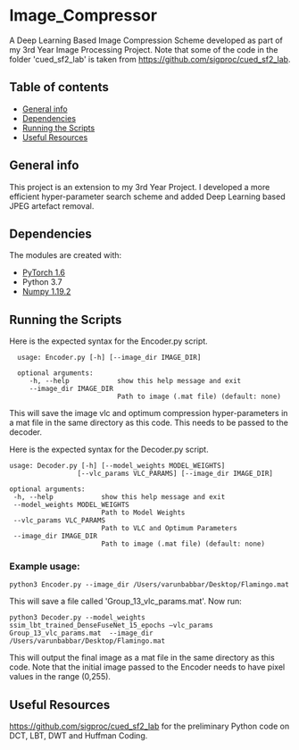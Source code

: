 # Image_Compressor
A Deep Learning Based Image Compression Scheme developed as part of my 3rd Year Image Processing Project. Note that some of the code in the folder 'cued_sf2_lab' is taken from https://github.com/sigproc/cued_sf2_lab. 

## Table of contents
* [General info](#general-info)
* [Dependencies](#dependencies)
* [Running the Scripts](#running-the-scripts)
* [Useful Resources](#useful-resources)

## General info  
This project is an extension to my 3rd Year Project. I developed a more efficient hyper-parameter search scheme and added Deep Learning based JPEG artefact removal. 

## Dependencies
The modules are created with:
* [PyTorch 1.6](https://pytorch.org/get-started/locally/)
* Python 3.7
* [Numpy 1.19.2](https://pypi.org/project/numpy/)
 
## Running the Scripts
 Here is the expected syntax for the Encoder.py script. 
 ```
   usage: Encoder.py [-h] [--image_dir IMAGE_DIR]

   optional arguments:
      -h, --help            show this help message and exit
      --image_dir IMAGE_DIR
                            Path to image (.mat file) (default: none)
 ```
 This will save the image vlc and optimum compression hyper-parameters in a mat file in the same directory as this code. This needs to be passed to the decoder.
 
 Here is the expected syntax for the Decoder.py script. 
 
 ```
 usage: Decoder.py [-h] [--model_weights MODEL_WEIGHTS]
                  [--vlc_params VLC_PARAMS] [--image_dir IMAGE_DIR]

optional arguments:
  -h, --help            show this help message and exit
  --model_weights MODEL_WEIGHTS
                        Path to Model Weights
  --vlc_params VLC_PARAMS
                        Path to VLC and Optimum Parameters
  --image_dir IMAGE_DIR
                        Path to image (.mat file) (default: none)
 ```
 
### Example usage:
 ```
 python3 Encoder.py --image_dir /Users/varunbabbar/Desktop/Flamingo.mat 
 ```
 This will save a file called 'Group_13_vlc_params.mat'. Now run:
 ```
 python3 Decoder.py --model_weights ssim_lbt_trained_DenseFuseNet_15_epochs —vlc_params Group_13_vlc_params.mat  --image_dir /Users/varunbabbar/Desktop/Flamingo.mat 
 ```
 This will output the final image as a mat file in the same directory as this code. Note that the initial image passed to the Encoder needs to have pixel values in  the range (0,255). 


 ## Useful Resources
 
https://github.com/sigproc/cued_sf2_lab for the preliminary Python code on DCT, LBT, DWT and Huffman Coding. 



